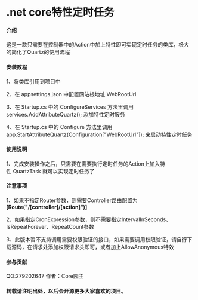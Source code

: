 # .net core特性定时任务

#### 介绍
这是一款只需要在控制器中的Action中加上特性即可实现定时任务的类库，极大的简化了Quartz的使用流程

#### 安装教程

1、将类库引用到项目中

2、在 appsettings.json 中配置网站根地址 WebRootUrl 

3、在 Startup.cs 中的 ConfigureServices 方法里调用 services.AddAttributeQuartz(); 添加特性定时服务

4、在 Startup.cs 中的 Configure 方法里调用 app.StartAttributeQuartz(Configuration["WebRootUrl"]); 来启动特性定时任务


#### 使用说明

1、完成安装操作之后，只需要在需要执行定时任务的Action上加入特性 QuartzTask 就可以实现定时任务了

#### 注意事项

1、如果不指定Router参数，则需要Controller路由配置为  **[Route("/[controller]/[action]")]** 

2、如果指定CronExpression参数，则不需要指定IntervalInSeconds、IsRepeatForever、RepeatCount参数

3、此版本暂不支持调用需要权限验证的接口，如果需要调用权限验证，请自行下载源码，在请求处添加权限请求头即可，或者加上AllowAnonymous特效

#### 参与贡献

QQ:279202647
作者：Core园主

#### 转载请注明出处，以后会开源更多大家喜欢的项目。
